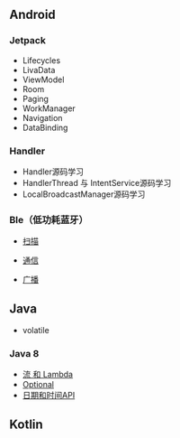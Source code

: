 ## Android

### Jetpack

* Lifecycles
* LivaData
* ViewModel
* Room
* Paging
* WorkManager
* Navigation
* DataBinding

### Handler

* Handler源码学习
* HandlerThread 与 IntentService源码学习
* LocalBroadcastManager源码学习

### Ble（低功耗蓝牙）

* [扫描](https://github.com/daqi17/AndroidBlog/blob/master/3.android/Ble/%E6%89%AB%E6%8F%8F.md)
* [通信](https://github.com/daqi17/AndroidBlog/blob/master/3.android/Ble/%E9%80%9A%E4%BF%A1.md)

* [广播](https://github.com/daqi17/AndroidBlog/blob/master/3.android/Ble/%E5%B9%BF%E6%92%AD.md)



## Java

* volatile

### Java 8

* [流 和 Lambda](https://github.com/daqi17/AndroidBlog/blob/master/1.java/Java8%20%E2%80%94%E2%80%94%20%E6%B5%81%20%E5%92%8C%20Lambda.md)
* [Optional](https://github.com/daqi17/AndroidBlog/blob/master/1.java/Java8%20%E2%80%94%E2%80%94%20%E6%B5%81%20%E5%92%8C%20Lambda.md)
* [日期和时间API](https://github.com/daqi17/AndroidBlog/blob/master/1.java/Java8%20%E2%80%94%E2%80%94%20%E6%97%B6%E9%97%B4API.md)



## Kotlin
